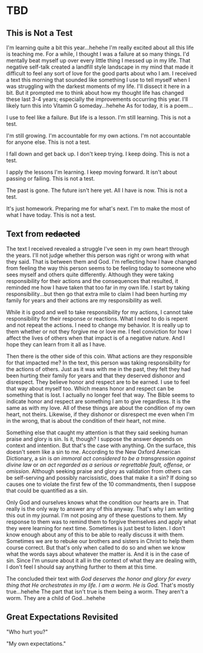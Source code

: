 # TBD

## This is Not a Test

I'm learning quite a bit this year...hehehe I'm really excited about all this life is teaching me. For a while, I thought I was a failure at so many things. I'd mentally beat myself up over every little thing I messed up in my life. That negative self-talk created a landfill style landscape in my mind that made it difficult to feel any sort of love for the good parts about who I am. I received a text this morning that sounded like something I use to tell myself when I was struggling with the darkest moments of my life. I'll dissect it here in a bit. But it prompted me to think about how my thought life has changed these last 3-4 years; especially the improvements occurring this year. I'll likely turn this into Vitamin G someday...hehehe As for today, it is a poem...

I use to feel like a failure.
But life is a lesson.
I'm still learning.
This is not a test.

I'm still growing.
I'm accountable for my own actions.
I'm not accountable for anyone else.
This is not a test.

I fall down and get back up.
I don't keep trying.
I keep doing.
This is not a test.

I apply the lessons I'm learning.
I keep moving forward.
It isn't about passing or failing.
This is not a test.

The past is gone.
The future isn't here yet.
All I have is now.
This is not a test.

It's just homework.
Preparing me for what's next.
I'm to make the most of what I have today.
This is not a test.

## Text from ~~redacted~~

The text I received revealed a struggle I've seen in my own heart through the years. I'll not judge whether this person was right or wrong with what they said. That is between them and God. I'm reflecting how I have changed from feeling the way this person seems to be feeling today to someone who sees myself and others quite differently. Although they were taking responsibility for their actions and the consequences that resulted, it reminded me how I have taken that too far in my own life. I start by taking responsibility...but then go that extra mile to claim I had been hurting my family for years and their actions are my responsibility as well.

While it is good and well to take responsibility for my actions, I cannot take responsibility for their response or reactions. What I need to do is repent and not repeat the actions. I need to change my behavior. It is really up to them whether or not they forgive me or love me. I feel conviction for how I affect the lives of others when that impact is of a negative nature. And I hope they can learn from it all as I have.

Then there is the other side of this coin. What actions are they responsible for that impacted me? In the text, this person was taking responsibility for the actions of others. Just as it was with me in the past, they felt they had been hurting their family for years and that they deserved dishonor and disrespect. They believe honor and respect are to be earned. I use to feel that way about myself too. Which means honor and respect can be something that is lost. I actually no longer feel that way. The Bible seems to indicate honor and respect are something I am to give regardless. It is the same as with my love. All of these things are about the condition of my own heart, not theirs. Likewise, if they dishonor or disrespect me even when I'm in the wrong, that is about the condition of their heart, not mine.

Something else that caught my attention is that they said seeking human praise and glory is sin. Is it, though? I suppose the answer depends on context and intention. But that's the case with anything. On the surface, this doesn't seem like a sin to me. According to the New Oxford American Dictionary, a sin is *an immoral act considered to be a transgression against divine law* or *an act regarded as a serious or regrettable fault, offense, or omission*. Although seeking praise and glory as validation from others can be self-serving and possibly narcissistic, does that make it a sin? If doing so causes one to violate the first few of the 10 commandments, then I suppose that could be quantified as a sin.

Only God and ourselves knows what the condition our hearts are in. That really is the only way to answer any of this anyway. That's why I am writing this out in my journal. I'm not posing any of these questions to them. My response to them was to remind them to forgive themselves and apply what they were learning for next time. Sometimes is just best to listen. I don't know enough about any of this to be able to really discuss it with them. Sometimes we are to rebuke our brothers and sisters in Christ to help them course correct. But that's only when called to do so and when we know what the words says about whatever the matter is. And it is in the case of sin. Since I'm unsure about it all in the context of what they are dealing with, I don't feel I should say anything further to them at this time.

The concluded their text with *God deserves the honor and glory for every thing that He orchestrates in my life. I am a worm. He is God.* That's mostly true...hehehe The part that isn't true is them being a worm. They aren't a worm. They are a child of God...hehehe

## Great Expectations Revisited

"Who hurt you?"

"My own expectations."